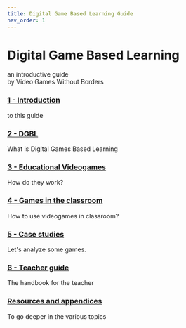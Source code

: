 ```yaml
---
title: Digital Game Based Learning Guide
nav_order: 1
---
```

# Digital Game Based Learning
an introductive guide  
by Video Games Without Borders

### [1 - Introduction](01_introduction.md)
to this guide
### [2 - DGBL](20_dgbl.md)
What is Digital Games Based Learning
### [3 - Educational Videogames](30_educational_games.md)
How do they work?
### [4 - Games in the classroom](40_integrating_games.md)
How to use videogames in classroom?
### [5 - Case studies](50_case_studies.md)
Let's analyze some games.
### [6 - Teacher guide](60_teacher_guide.md)
The handbook for the teacher
### [Resources and appendices](100_resources.md)
To go deeper in the various topics
